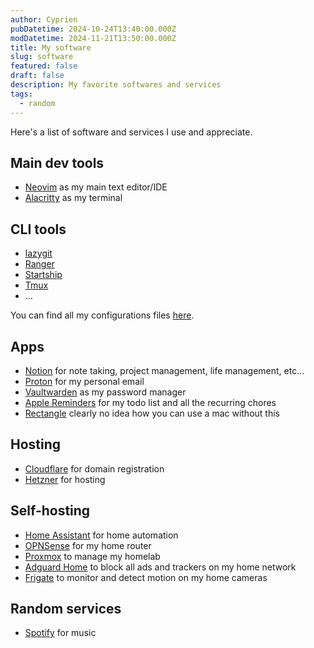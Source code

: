 ```yaml
---
author: Cyprien
pubDatetime: 2024-10-24T13:40:00.000Z
modDatetime: 2024-11-21T13:50:00.000Z
title: My software
slug: software
featured: false
draft: false
description: My favorite softwares and services
tags:
  - random
---
```


Here's a list of software and services I use and appreciate.

## Main dev tools

- [Neovim](https://neovim.io/) as my main text editor/IDE
- [Alacritty](https://alacritty.org/) as my terminal

## CLI tools

- [lazygit](https://github.com/jesseduffield/lazygit)
- [Ranger](https://github.com/ranger/ranger)
- [Startship](https://github.com/starship/starship)
- [Tmux](https://github.com/tmux/tmux)
- ...

You can find all my configurations files [here](https://github.com/cyprieng/dotfiles).

## Apps

- [Notion](https://www.notion.so/) for note taking, project management, life management, etc...
- [Proton](https://proton.me/mail) for my personal email
- [Vaultwarden](https://github.com/dani-garcia/vaultwarden) as my password manager
- [Apple Reminders](https://www.icloud.com/reminders) for my todo list and all the recurring chores
- [Rectangle](https://rectangleapp.com) clearly no idea how you can use a mac without this

## Hosting

- [Cloudflare](https://www.cloudflare.com/) for domain registration
- [Hetzner](https://www.hetzner.com/) for hosting

## Self-hosting

- [Home Assistant](https://www.home-assistant.io/) for home automation
- [OPNSense](https://opnsense.org/) for my home router
- [Proxmox](https://www.proxmox.com/en/proxmox-ve) to manage my homelab
- [Adguard Home](https://adguard.com/adguard-home/overview.html) to block all ads and trackers on my home network
- [Frigate](https://frigate.video/) to monitor and detect motion on my home cameras

## Random services

- [Spotify](https://www.spotify.com/) for music
